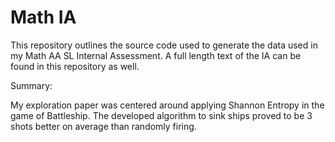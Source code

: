 # Math IA
This repository outlines the source code used to generate the data used in my Math AA SL Internal Assessment. A full length text of the IA can be found in this repository as well.

Summary:

My exploration paper was centered around applying Shannon Entropy in the game of Battleship. The developed algorithm to sink ships proved to be 3 shots better on average than randomly firing. 
